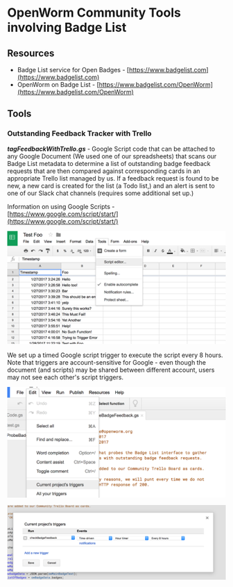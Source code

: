 # OpenWorm Community Tools involving Badge List

## Resources

* Badge List service for Open Badges - [https://www.badgelist.com](https://www.badgelist.com)
* OpenWorm on Badge List - [https://www.badgelist.com/OpenWorm](https://www.badgelist.com/OpenWorm)

## Tools

### Outstanding Feedback Tracker with Trello

**_tagFeedbackWithTrello.gs_** - Google Script code that can be attached to any Google Document
 (We used one of our spreadsheets) that scans our Badge List metadata to determine a list of 
 outstanding badge feedback requests that are then compared against corresponding cards in an
 appropriate Trello list managed by us. If a feedback request is found to be new, a new card 
 is created for the list (a Todo list,) and an alert is sent to one of our Slack chat channels 
 (requires some additional set up.)

 Information on using Google Scripts - [https://www.google.com/script/start/](https://www.google.com/script/start/)

 ![Google Script on Document](doc_figures/AttachScriptToDocument.png)

 We set up a timed Google script trigger to execute the script every 8
 hours. Note that triggers are account-sensitive for Google - even
 though the document (and scripts) may be shared between different
 account, users may not see each other's script triggers.

 ![Finding Script Triggers](doc_figures/FindingGoogleScriptTriggers.png)

 ![Setting up Timed Script Trigger](doc_figures/SetupTimedTrigger.png)
